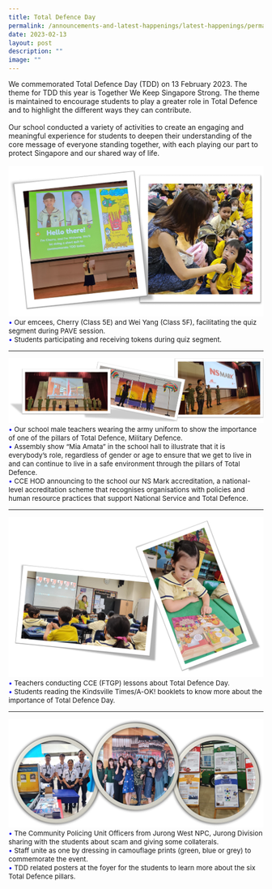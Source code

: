 ```yaml
---
title: Total Defence Day
permalink: /announcements-and-latest-happenings/latest-happenings/permalink/
date: 2023-02-13
layout: post
description: ""
image: ""
---
```

We commemorated Total Defence Day (TDD) on 13 February 2023. The theme for TDD this year is Together We Keep Singapore Strong. The theme is maintained to encourage students to play a greater role in Total Defence and to highlight the different ways they can contribute. 
<br><br>
Our school conducted a variety of activities to create an engaging and meaningful experience for students to deepen their understanding of the core message of everyone standing together, with each playing our part to protect Singapore and our shared way of life. 
<br><br>
<img src="/images/Happenings/TDD/TDD1.png">
<br>
<span style="font-size:10pt;">
<span style="color:blue;">•</span> Our emcees, Cherry (Class 5E) and Wei Yang (Class 5F), facilitating the quiz segment during PAVE session. <br><span style="color:blue;">•</span> Students participating and receiving tokens during quiz segment. </span>
<hr>
<img src="/images/Happenings/TDD/TDD2.png">
<br>
<span style="font-size:10pt;">
<span style="color:blue;">•</span> Our school male teachers wearing the army uniform to show the importance of one of the pillars of Total Defence, Military Defence. <br><span style="color:blue;">•</span> Assembly show “Mia Amata” in the school hall to illustrate that it is everybody’s role, regardless of gender or age to ensure that we get to live in and can continue to live in a safe environment through the pillars of Total Defence. <br><span style="color:blue;">•</span>  CCE HOD announcing to the school our NS Mark accreditation, a national-level accreditation scheme that recognises organisations with policies and human resource practices that support National Service and Total Defence.</span>
<hr>
<img src="/images/Happenings/TDD/TDD3.png">
<br>
<span style="font-size:10pt;">
<span style="color:blue;">•</span> Teachers conducting CCE (FTGP) lessons about Total Defence Day. <br><span style="color:blue;">•</span> Students reading the Kindsville Times/A-OK! booklets to know more about the importance of Total Defence Day. </span>
<hr>
<img src="/images/Happenings/TDD/TDD4.png">
<br>
<span style="font-size:10pt;">
<span style="color:blue;">•</span> The Community Policing Unit Officers from Jurong West NPC, Jurong Division sharing with the students about scam and giving some collaterals.  <br><span style="color:blue;">•</span> Staff unite as one by dressing in camouflage prints (green, blue or grey) to commemorate the event. <br><span style="color:blue;">•</span> TDD related posters at the foyer for the students to learn more about the six Total Defence pillars. </span>
